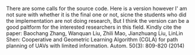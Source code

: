 There are some calls for the source code. 
Here is a version however I' am not sure with whether it is the final one or not, sicne the students who did the implementation are not doing research,
But I think the version can be a good paltform for the interested researchers in this field.
Kindly cite the paper:	Baochang Zhang, Wanquan Liu, Zhili Mao, Jianzhuang Liu, LinLin Shen: Cooperative and Geometric Learning Algorithm (CGLA) for path planning of UAVs with limited information. Autom. 50(3): 809-820 (2014)
